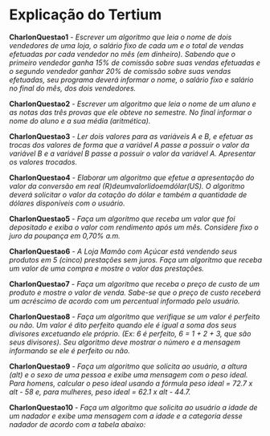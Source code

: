 # Explicação do Tertium

**CharlonQuestao1** - *Escrever um algoritmo que leia o nome de dois vendedores de uma loja, o salário fixo de cada um e o total de vendas efetuadas por cada vendedor no mês (em dinheiro). Sabendo que o primeiro vendedor ganha 15% de comissão sobre suas vendas efetuadas e o segundo vendedor ganhar 20% de comissão sobre suas vendas efetuadas, seu programa deverá informar o nome, o salário fixo e salário no final do mês, dos dois vendedores.*

**CharlonQuestao2** - *Escrever um algoritmo que leia o nome de um aluno e as notas das três provas que ele obteve no semestre. No final informar o nome do aluno e a sua média (aritmética).*

**CharlonQuestao3** - *Ler dois valores para as variáveis A e B, e efetuar as trocas dos valores de forma que a variável A passe a possuir o valor da variável B e a variável B passe a possuir o valor da variável A. Apresentar os valores trocados.*

**CharlonQuestao4** - *Elaborar um algoritmo que efetue a apresentação do valor da conversão em real (R$) de um valor lido em dólar (US$). O algoritmo deverá solicitar o valor da cotação do dólar e também a quantidade de dólares disponíveis com o usuário.*

**CharlonQuestao5** - *Faça um algoritmo que receba um valor que foi depositado e exiba o valor com rendimento após um mês. Considere fixo o juro da poupança em 0,70% a.m.*

**CharlonQuestao6** - *A Loja Mamão com Açúcar está vendendo seus produtos em 5 (cinco) prestações sem juros. Faça um algoritmo que receba um valor de uma compra e mostre o valor das prestações.*

**CharlonQuestao7** - *Faça um algoritmo que receba o preço de custo de um produto e mostre o valor de venda. Sabe-se que o preço de custo receberá um acréscimo de acordo com um percentual informado pelo usuário.*

**CharlonQuestao8** - *Faça um algoritmo que verifique se um valor é perfeito ou não. Um valor é dito perfeito quando ele é igual a soma dos seus divisores excetuando ele próprio. (Ex: 6 é perfeito, 6 = 1 + 2 + 3, que são seus divisores). Seu algoritmo deve mostrar o número e a mensagem informando se ele é perfeito ou não.*

**CharlonQuestao9** - *Faça um algoritmo que solicita ao usuário, a altura (alt) e o sexo de uma pessoa e exibe uma mensagem com o peso ideal. Para homens, calcular o peso ideal usando a fórmula peso ideal = 72.7 x alt - 58 e, para mulheres, peso ideal = 62.1 x alt - 44.7.*

**CharlonQuestao10** - *Faça um algoritmo que solicita ao usuário a idade de um nadador e exibe uma mensagem com a idade e a categoria desse nadador de acordo com a tabela abaixo:*

